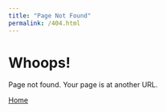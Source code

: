 ```yaml
---
title: "Page Not Found"
permalink: /404.html
---
```


# Whoops!

Page not found. Your page is at another URL.

[Home](/)
